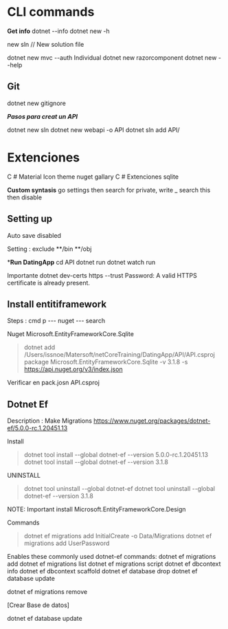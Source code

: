 # CLI commands


**Get info**
dotnet --info
dotnet new -h 

new 
sln // New solution file

dotnet new mvc --auth Individual
dotnet new razorcomponent
dotnet new --help

## Git 

dotnet new gitignore

***Pasos para creat un API***

dotnet new sln 
dotnet new webapi -o API
dotnet sln add API/


# Extenciones

C #
Material Icon theme
nuget gallary
C # Extenciones
sqlite

**Custom syntasis**
go settings then search for private, write _
search this then disable


## Setting up
Auto save disabled

Setting : exclude 
**/bin
**/obj

***Run DatingApp**
cd API
dotnet run 
dotnet watch run 

Importante
dotnet dev-certs https --trust
Password:
A valid HTTPS certificate is already present.

## Install entitiframework

Steps : cmd p --- nuget --- search 

Nuget 
Microsoft.EntityFrameworkCore.Sqlite

> dotnet add /Users/issnoe/Matersoft/netCoreTraining/DatingApp/API/API.csproj package Microsoft.EntityFrameworkCore.Sqlite -v 3.1.8 -s https://api.nuget.org/v3/index.json 

Verificar en pack.josn 
API.csproj



## Dotnet Ef 

Description : Make Migrations 
https://www.nuget.org/packages/dotnet-ef/5.0.0-rc.1.20451.13



Install 
> dotnet tool install --global dotnet-ef --version 5.0.0-rc.1.20451.13
> dotnet tool install --global dotnet-ef --version 3.1.8

UNINSTALL
> dotnet tool uninstall --global dotnet-ef 
> dotnet tool uninstall --global dotnet-ef --version 3.1.8


NOTE: Important install Microsoft.EntityFrameworkCore.Design

Commands

> dotnet ef migrations add InitialCreate -o Data/Migrations
> dotnet ef migrations add UserPassword 

Enables these commonly used dotnet-ef commands:
dotnet ef migrations add 
dotnet ef migrations list
dotnet ef migrations script
dotnet ef dbcontext info
dotnet ef dbcontext scaffold
dotnet ef database drop
dotnet ef database update


dotnet ef migrations remove

[Crear Base de datos]

dotnet ef database update
